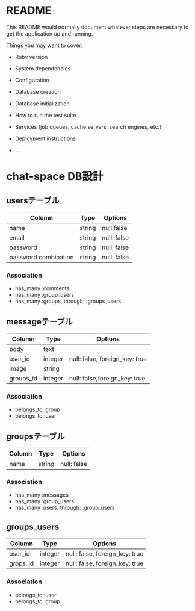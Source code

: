# README

This README would normally document whatever steps are necessary to get the
application up and running.

Things you may want to cover:

* Ruby version

* System dependencies

* Configuration

* Database creation

* Database initialization

* How to run the test suite

* Services (job queues, cache servers, search engines, etc.)

* Deployment instructions

* ...

# chat-space DB設計
## usersテーブル
|Column|Type|Options|
|------|----|-------|
|name|string|null:false|
|email|string|null: false|
|password|string|null: false|
|password combination|string|null: false|

### Association
- has_many :comments
- has_many :group_users
- has_many  :groups,  through:  :groups_users

## messageテーブル
|Column|Type|Options|
|------|----|-------|
|body|text||
|user_id|integer|null: false, foreign_key: true|
|image|string| |
|groups_id|integer|null: false,foreign_key: true

### Association
- belongs_to :group
- belongs_to :user


## groupsテーブル
|Column|Type|Options|
|------|----|-------|
|name|string|null: false

### Association
- has_many :messages
- has_many :group_users
- has_many  :users,  through:  :group_users

## groups_users
|Column|Type|Options|
|------|----|-------|
|user_id|integer|null: false, foreign_key: true|
|grops_id|integer|null: false, foreign_key: true|

### Association
- belongs_to :user
- belongs_to :group
